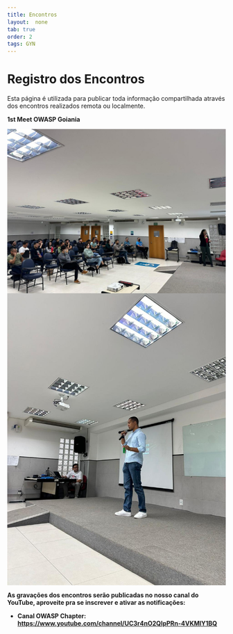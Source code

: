 ```yaml
---
title: Encontros
layout:  none
tab: true
order: 2
tags: GYN
---
```


# Registro dos Encontros

Esta página é utilizada para publicar toda informação compartilhada através dos encontros realizados remota ou localmente. 

<b>1st Meet OWASP Goiania

<img src="https://raw.githubusercontent.com/OWASP/www-chapter-goiania/main/assets/images/1stmeet/img08.jpg" alt="1s Meet OWASP Goiania" style="display: block; margin: auto;">

<img src="https://raw.githubusercontent.com/OWASP/www-chapter-goiania/main/assets/images/1stmeet/img12.jpg" alt="1s Meet OWASP Goiania" style="display: block; margin: auto;">

As gravações dos encontros serão publicadas no nosso canal do YouTube, aproveite pra se inscrever e ativar as notificações:
* Canal OWASP Chapter: <https://www.youtube.com/channel/UC3r4nO2QIpPRn-4VKMlY1BQ>
